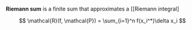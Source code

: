**Riemann sum** is a finite sum that approximates a [[Riemann integral]

$$
\mathcal{R}(f, \mathcal{P}) = \sum_{i=1}^n f(x_i^*)\delta x_i
$$